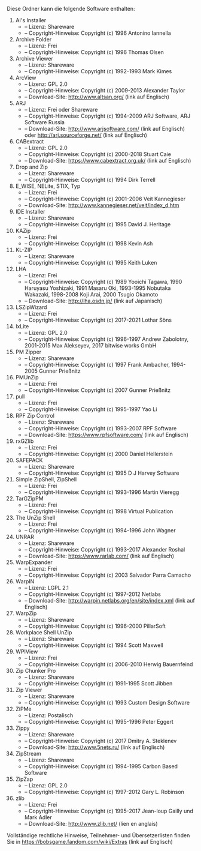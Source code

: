 ﻿Diese Ordner kann die folgende Software enthalten:

1. AI's Installer
   - – Lizenz: Shareware
   - – Copyright-Hinweise: Copyright (c) 1996 Antonino Iannella
2. Archive Folder
   - – Lizenz: Frei
   - – Copyright-Hinweise: Copyright (c) 1996 Thomas Olsen
3. Archive Viewer
   - – Lizenz: Shareware
   - – Copyright-Hinweise: Copyright (c) 1992-1993 Mark Kimes
4. ArcView
   - – Lizenz: GPL 2.0
   - – Copyright-Hinweise: Copyright (c) 2009-2013 Alexander Taylor
   - – Download-Site: http://www.altsan.org/ (link auf Englisch)
5. ARJ
   - – Lizenz: Frei oder Shareware
   - – Copyright-Hinweise: Copyright (c) 1994-2009 ARJ Software, ARJ Software Russia
   - – Download-Site: http://www.arjsoftware.com/ (link auf Englisch) oder http://arj.sourceforge.net/ (link auf Englisch)
6. CABextract
   - – Lizenz: GPL 2.0
   - – Copyright-Hinweise: Copyright (c) 2000-2018 Stuart Caie
   - – Download-Site: https://www.cabextract.org.uk/ (link auf Englisch)
7. Drop and Zip
   - – Lizenz: Shareware
   - – Copyright-Hinweise: Copyright (c) 1994 Dirk Terrell
8. E_WISE, NELite, STIX, Typ
   - – Lizenz: Frei
   - – Copyright-Hinweise: Copyright (c) 2001-2006 Veit Kannegieser
   - – Download-Site: http://www.kannegieser.net/veit/index_d.htm
9. IDE Installer
   - – Lizenz: Shareware
   - – Copyright-Hinweise: Copyright (c) 1995 David J. Heritage
10. KAZip
    - – Lizenz: Frei
    - – Copyright-Hinweise: Copyright (c) 1998 Kevin Ash
11. KL-ZIP
    - – Lizenz: Shareware
    - – Copyright-Hinweise: Copyright (c) 1995 Keith Luken
12. LHA
    - – Lizenz: Frei
    - – Copyright-Hinweise: Copyright (c) 1989 Yooichi Tagawa, 1990 Haruyasu Yoshizaki, 1991 Masaru Oki, 1993-1995 Nobutaka Wakazaki, 1998-2008 Koji Arai, 2000 Tsugio Okamoto
    - – Download-Site: http://lha.osdn.jp/ (link auf Japanisch)
13. LSZipWizard
    - – Lizenz: Frei
    - – Copyright-Hinweise: Copyright (c) 2017-2021 Lothar Söns
14. lxLite
    - – Lizenz: GPL 2.0
    - – Copyright-Hinweise: Copyright (c) 1996-1997 Andrew Zabolotny, 2001-2015 Max Alekseyev, 2017 bitwise works GmbH
15. PM Zipper
    - – Lizenz: Shareware
    - – Copyright-Hinweise: Copyright (c) 1997 Frank Ambacher, 1994-2005 Gunner Prießnitz
16. PMUnZip
    - – Lizenz: Frei
    - – Copyright-Hinweise: Copyright (c) 2007 Gunner Prießnitz
17. pull
    - – Lizenz: Frei
    - – Copyright-Hinweise: Copyright (c) 1995-1997 Yao Li
18. RPF Zip Control
    - – Lizenz: Shareware
    - – Copyright-Hinweise: Copyright (c) 1993-2007 RPF Software
    - – Download-Site: https://www.rpfsoftware.com/ (link auf Englisch)
19. rxGZlib
    - – Lizenz: Frei
    - – Copyright-Hinweise: Copyright (c) 2000 Daniel Hellerstein
20. SAFEPACK
    - – Lizenz: Shareware
    - – Copyright-Hinweise: Copyright (c) 1995 D J Harvey Software
21. Simple ZipShell, ZipShell
    - – Lizenz: Frei
    - – Copyright-Hinweise: Copyright (c) 1993-1996 Martin Vieregg
22. TarGZipPM
    - – Lizenz: Frei
    - – Copyright-Hinweise: Copyright (c) 1998 Virtual Publication
23. The UnZip Shell
    - – Lizenz: Frei
    - – Copyright-Hinweise: Copyright (c) 1994-1996 John Wagner
24. UNRAR
    - – Lizenz: Shareware
    - – Copyright-Hinweise: Copyright (c) 1993-2017 Alexander Roshal
    - – Download-Site: https://www.rarlab.com/ (link auf Englisch)
25. WarpExpander
    - – Lizenz: Frei
    - – Copyright-Hinweise: Copyright (c) 2003 Salvador Parra Camacho
26. WarpIN
    - – Lizenz: LGPL 2.1
    - – Copyright-Hinweise: Copyright (c) 1997-2012 Netlabs
    - – Download-Site: http://warpin.netlabs.org/en/site/index.xml (link auf Englisch)
27. WarpZip
    - – Lizenz: Shareware
    - – Copyright-Hinweise: Copyright (c) 1996-2000 PillarSoft
28. Workplace Shell UnZip
    - – Lizenz: Shareware
    - – Copyright-Hinweise: Copyright (c) 1994 Scott Maxwell
29. WPIView
    - – Lizenz: Frei
    - – Copyright-Hinweise: Copyright (c) 2006-2010 Herwig Bauernfeind
30. Zip Chunker Pro
    - – Lizenz: Shareware
    - – Copyright-Hinweise: Copyright (c) 1991-1995 Scott Jibben
31. Zip Viewer
    - – Lizenz: Shareware
    - – Copyright-Hinweise: Copyright (c) 1993 Custom Design Software
32. ZiPMe
    - – Lizenz: Postalisch
    - – Copyright-Hinweise: Copyright (c) 1995-1996 Peter Eggert
33. Zippy
    - – Lizenz: Shareware
    - – Copyright-Hinweise: Copyright (c) 2017 Dmitry A. Steklenev
    - – Download-Site: http://www.5nets.ru/ (link auf Englisch)
34. ZipStream
    - – Lizenz: Shareware
    - – Copyright-Hinweise: Copyright (c) 1994-1995 Carbon Based Software
35. ZipZap
    - – Lizenz: GPL 2.0
    - – Copyright-Hinweise: Copyright (c) 1997-2012 Gary L. Robinson
36. zlib
    - – Lizenz: Frei
    - – Copyright-Hinweise: Copyright (c) 1995-2017 Jean-loup Gailly und Mark Adler
    - – Download-Site: http://www.zlib.net/ (lien en anglais)

Vollständige rechtliche Hinweise, Teilnehmer- und Übersetzerlisten finden Sie in https://bobsgame.fandom.com/wiki/Extras (link auf Englisch)
